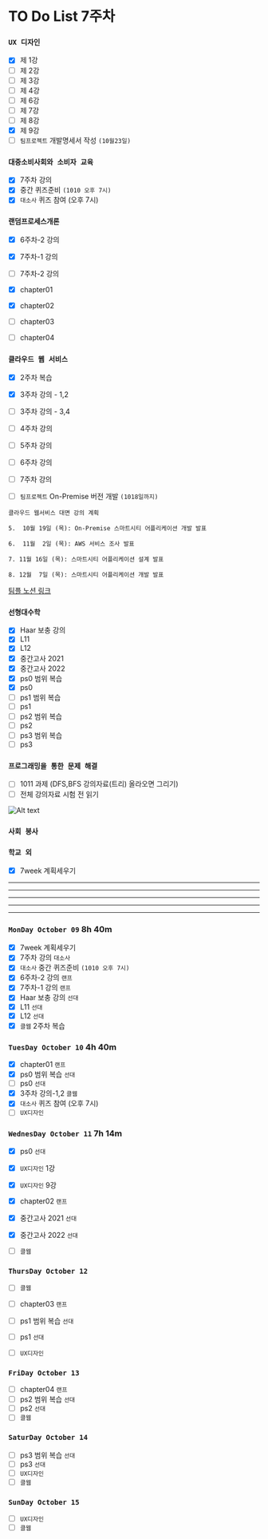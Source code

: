 # TO Do List 7주차

### `UX 디자인` 
- [x] 제 1강
- [ ] 제 2강
- [ ] 제 3강
- [ ] 제 4강
- [ ] 제 6강
- [ ] 제 7강
- [ ] 제 8강
- [x] 제 9강
- [ ] `팀프로젝트` 개발명세서 작성 `(10월23일)`

### `대중소비사회와 소비자 교육`
- [x] 7주차 강의
- [x] 중간 퀴즈준비 `(1010 오후 7시)`
- [x] `대소사` 퀴즈 참여 (오후 7시)

### `랜덤프로세스개론`
- [x] 6주차-2 강의 
- [x] 7주차-1 강의 
- [ ] 7주차-2 강의
- [x] chapter01
- [x] chapter02
- [ ] chapter03
- [ ] chapter04


### `클라우드 웹 서비스`
- [x] 2주차 복습
- [x] 3주차 강의 - 1,2
- [ ] 3주차 강의 - 3,4
- [ ] 4주차 강의
- [ ] 5주차 강의
- [ ] 6주차 강의
- [ ] 7주차 강의
- [ ] `팀프로젝트` On-Premise 버전 개발 `(1018일까지)`


```
클라우드 웹서비스 대면 강의 계획

5.  10월 19일 (목): On-Premise 스마트시티 어플리케이션 개발 발표

6.  11월  2일 (목): AWS 서비스 조사 발표

7. 11월 16일 (목): 스마트시티 어플리케이션 설계 발표

8. 12월  7일 (목): 스마트시티 어플리케이션 개발 발표
```
[팀플 노션 링크](https://www.notion.so/Cloud-Web-Service-Team-Project-cb7f98e2e37c43fd98b7937e0d5018c5)

### `선형대수학`
- [x] Haar 보충 강의
- [x] L11
- [x] L12
- [x] 중간고사 2021
- [x] 중간고사 2022
- [x] ps0 범위 복습
- [x] ps0
- [ ] ps1 범위 복습
- [ ] ps1
- [ ] ps2 범위 복습
- [ ] ps2
- [ ] ps3 범위 복습
- [ ] ps3

### `프로그래밍을 통한 문제 해결`
- [ ] 1011 과제 (DFS,BFS 강의자료(트리) 올라오면 그리기)
- [ ] 전체 강의자료 시험 전 읽기

![Alt text](%E1%84%91%E1%85%B3%E1%84%90%E1%85%A9%E1%86%BC%E1%84%86%E1%85%AE%E1%86%AB%E1%84%80%E1%85%A1%E1%86%BC%E1%84%8B%E1%85%B4%E1%84%80%E1%85%A8%E1%84%92%E1%85%AC%E1%86%A8%E1%84%89%E1%85%A5.png)

### `사회 봉사`


### `학교 외`
- [x] 7week 계획세우기

---
---
---
---
---

### `MonDay October 09` 8h 40m
- [x] 7week 계획세우기
- [x] 7주차 강의    `대소사`
- [x] `대소사` 중간 퀴즈준비 `(1010 오후 7시)`
- [x] 6주차-2 강의 `랜프`
- [x] 7주차-1 강의 `랜프`
- [x] Haar 보충 강의 `선대`
- [x] L11   `선대`
- [x] L12   `선대`
- [x] `클웹` 2주차 복습

### `TuesDay October 10` 4h 40m
- [x] chapter01 `랜프`
- [x] ps0 범위 복습 `선대`
- [ ] ps0   `선대`
- [x] 3주차 강의-1,2 `클웹`
- [x] `대소사` 퀴즈 참여 (오후 7시)
- [ ] `UX디자인`

### `WednesDay October 11` 7h 14m
- [x] ps0   `선대`
- [x] `UX디자인` 1강
- [x] `UX디자인` 9강

- [x] chapter02 `랜프`
- [x] 중간고사 2021 `선대`
- [x] 중간고사 2022 `선대`
- [ ] `클웹`

### `ThursDay October 12` 
- [ ] `클웹`

- [ ] chapter03 `랜프`
- [ ] ps1 범위 복습 `선대`
- [ ] ps1   `선대`
- [ ] `UX디자인`

### `FriDay October 13` 
- [ ] chapter04 `랜프`
- [ ] ps2 범위 복습 `선대`
- [ ] ps2   `선대`
- [ ] `클웹`

### `SaturDay October 14` 
- [ ] ps3 범위 복습 `선대`
- [ ] ps3   `선대`
- [ ] `UX디자인`
- [ ] `클웹`

### `SunDay October 15` 
- [ ] `UX디자인`
- [ ] `클웹`
